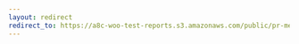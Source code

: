 ```yaml
---
layout: redirect
redirect_to: https://a8c-woo-test-reports.s3.amazonaws.com/public/pr-merge/38466/api/index.html
---
```

